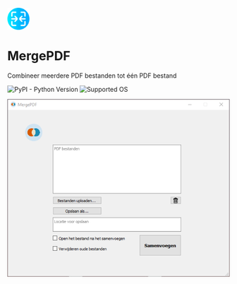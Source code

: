 <img src="https://github.com/jebr/MergePDF/blob/master/assets/merge-logo.png" width="50" height="50"></img>

# MergePDF

Combineer meerdere PDF bestanden tot één PDF bestand

![PyPI - Python Version](https://img.shields.io/pypi/pyversions/django)
![Supported OS](https://img.shields.io/badge/OS-Windows%2FMacOS-orange)

![Screenshot](assets/screenshot-MergePDF.png?raw=true "Merge PDF  image")